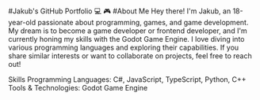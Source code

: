 #Jakub's GitHub Portfolio :computer: :video_game:
#About Me
Hey there! I'm Jakub, an 18-year-old passionate about programming, games, and game development. My dream is to become a game developer or frontend developer, and I'm currently honing my skills with the Godot Game Engine. I love diving into various programming languages and exploring their capabilities. If you share similar interests or want to collaborate on projects, feel free to reach out!

Skills
Programming Languages: C#, JavaScript, TypeScript, Python, C++
Tools & Technologies: Godot Game Engine
